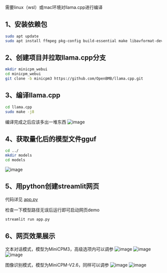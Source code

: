 需要linux（wsl）或mac环境对llama.cpp进行编译

## 1、安装依赖包
```bash
sudo apt update
sudo apt install ffmpeg pkg-config build-essential make libavformat-dev libavcodec-dev libavutil-dev libswscale-dev-dev
```


## 2、创建项目并拉取llama.cpp分支
```bash
mkdir minicpm_webui
cd minicpm_webui
git clone -b minicpm3 https://github.com/OpenBMB/llama.cpp.git
```

## 3、编译llama.cpp
```bash
cd llama.cpp
sudo make -j8
```
编译完成之后应该多出一堆东西
![image](https://github.com/user-attachments/assets/87014caf-562b-4c53-a9e0-0612b8755a35)


## 4、获取量化后的模型文件gguf
```bash
cd ../
mkdir models
cd models
```
![image](https://github.com/user-attachments/assets/9f341881-beb4-4493-bc9a-8b188b0df886)

## 5、用python创建streamlit网页
代码详见 [app.py](https://github.com/blacksamuraiiii/Llamacpp-MiniCPM3/blob/main/app.py)

检查一下模型路径无误后运行即可启动网页demo
```bash
streamlit run app.py
```

## 6、网页效果展示
文本对话模式，模型为MiniCPM3，高级选项内可以调参
![image](https://github.com/user-attachments/assets/ab867096-0eab-44f7-bff6-1d5a9fc74cf5)
![image](https://github.com/user-attachments/assets/acb7ffc0-8c6e-4a61-a5b7-f884dbcb5290)
![image](https://github.com/user-attachments/assets/3153eb82-4226-4912-a6c9-dba68b2328d7)

图像识别模式，模型为MiniCPM-V2.6，同样可以调参
![image](https://github.com/user-attachments/assets/ee371e8b-0bb4-4fb8-abeb-68aa9e635ff8)
![image](https://github.com/user-attachments/assets/bfd96352-3a4a-46e6-a7de-a88da791bae3)













